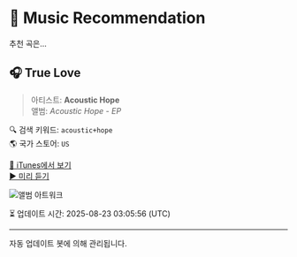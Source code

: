 
# 🎵 Music Recommendation

추천 곡은...

## 🎧 True Love  
> 아티스트: **Acoustic Hope**  
> 앨범: _Acoustic Hope - EP_  

🔍 검색 키워드: `acoustic+hope`  
🌎 국가 스토어: `US`

[🔗 iTunes에서 보기](https://music.apple.com/us/album/true-love/1506943854?i=1506943858&uo=4)  
[▶️ 미리 듣기](https://audio-ssl.itunes.apple.com/itunes-assets/AudioPreview113/v4/58/03/bf/5803bfe0-7c88-0766-9cef-00978d325908/mzaf_2743149008574234442.plus.aac.p.m4a)

![앨범 아트워크](https://is1-ssl.mzstatic.com/image/thumb/Music113/v4/31/a2/80/31a280c3-8c93-7d2d-49e2-b9484f39b065/rls00092917.jpg/100x100bb.jpg)

⏳ 업데이트 시간: 2025-08-23 03:05:56 (UTC)

---
자동 업데이트 봇에 의해 관리됩니다.
